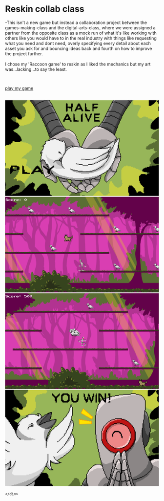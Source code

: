 # Reskin collab class

-This isn't a new game but instead a collaboration project between the games-making-class and the digital-arts-class, where we were assigned a partner from the opposite class as a mock run of what it's like working with others like you would have to in the real industry with things like requesting what you need and dont need, overly specifying every detail about each asset you ask for and bouncing ideas back and fourth on how to improve the project further. 
<br>
<br>
I chose my 'Raccoon game' to reskin as I liked the mechanics but my art was...lacking...to say the least.

<br>

[play my game](https://tonystarkofwinterfell.github.io/FReskinWeb/.html)

<br>



<div>
      <a class="example-image-link" href="assets/Gallery/RSKmenu.png" data-lightbox="example-set" data-title="the main menu">
        <img class="example-image" src="assets/Gallery/RSKmenu.png" alt=""/>
  </a>
  <a class="example-image-link" href="assets/Gallery/RSKL.png" data-lightbox="example-set" data-title="the level">
        <img class="example-image" src="assets/Gallery/RSKL.png" alt=""/>
  </a>
  <a class="example-image-link" href="assets/Gallery/RSKcol.png" data-lightbox="example-set" data-title="the player collecting the objective">
        <img class="example-image" src="assets/Gallery/RSKcol.png" alt=""/>
  </a>
  <a class="example-image-link" href="assets/Gallery/RSKwin.png" data-lightbox="example-set" data-title="the winning screen">
        <img class="example-image" src="assets/Gallery/RSKwin.png" alt=""/>
  </a>
 
    </div>
